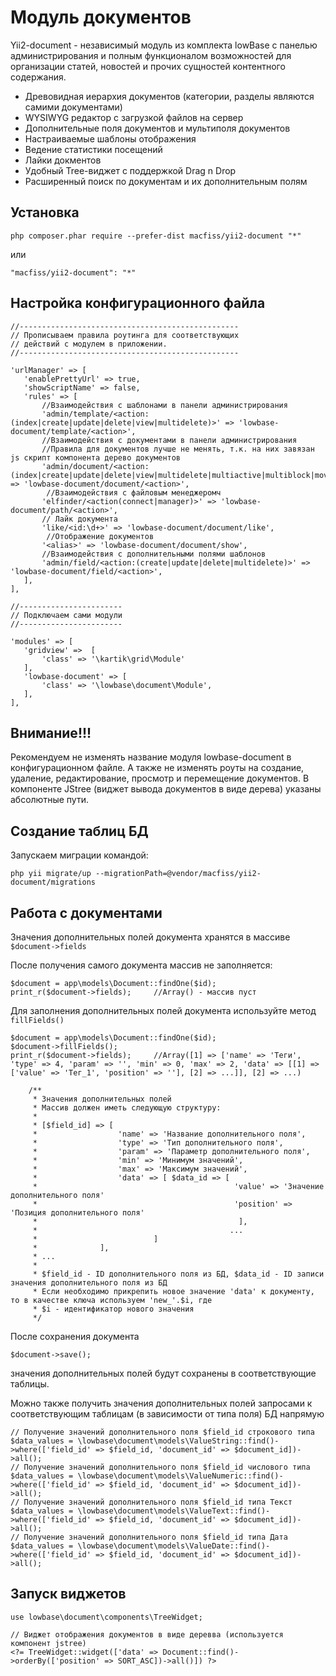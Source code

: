 Модуль документов
=================

Yii2-document - независимый модуль из комплекта lowBase с панелью администрирования и полным функционалом возможностей для
организации статей, новостей и прочих сущностей контентного содержания.

* Древовидная иерархия документов (категории, разделы являются самими документами)
* WYSIWYG редактор с загрузкой файлов на сервер
* Дополнительные поля документов и мультиполя документов
* Настраиваемые шаблоны отображения
* Ведение статистики посещений
* Лайки докментов
* Удобный Tree-виджет с поддержкой Drag n Drop
* Расширенный поиск по документам и их дополнительным полям

Установка
---------
```
php composer.phar require --prefer-dist macfiss/yii2-document "*"
```
или
```
"macfiss/yii2-document": "*"
```

Настройка конфигурационного файла
---------------------------------

```
//-------------------------------------------------
// Прописываем правила роутинга для соответствующих
// действий с модулем в приложении.
//-------------------------------------------------

'urlManager' => [
   'enablePrettyUrl' => true,
   'showScriptName' => false,
   'rules' => [
       //Взаимодействия с шаблонами в панели администрирования
       'admin/template/<action:(index|create|update|delete|view|multidelete)>' => 'lowbase-document/template/<action>',
       //Взаимодействия с документами в панели администрирования
       //Правила для документов лучше не менять, т.к. на них завязан js скрипт компонента дерево документов
       'admin/document/<action:(index|create|update|delete|view|multidelete|multiactive|multiblock|move|change|field)>' => 'lowbase-document/document/<action>',
        //Взаимодействия с файловым менеджеромч
       'elfinder/<action(connect|manager)>' => 'lowbase-document/path/<action>',
       // Лайк документа
       'like/<id:\d+>' => 'lowbase-document/document/like',
        //Отображение документов
       '<alias>' => 'lowbase-document/document/show',
       //Взаимодействия с дополнительными полями шаблонов
       'admin/field/<action:(create|update|delete|multidelete)>' => 'lowbase-document/field/<action>',
   ],
],

//-----------------------
// Подключаем сами модули
//-----------------------

'modules' => [
   'gridview' =>  [
       'class' => '\kartik\grid\Module'
   ],
   'lowbase-document' => [
       'class' => '\lowbase\document\Module',
   ],
],
```
Внимание!!!
-----------
Рекомендуем не изменять название модуля lowbase-document в конфигурационном файле. А также не изменять роуты на создание, удаление, редактирование, просмотр и перемещение документов. В компоненте JStree (виджет вывода документов в виде дерева) указаны абсолютные пути.

Создание таблиц БД
------------------
Запускаем миграции командой:
```
php yii migrate/up --migrationPath=@vendor/macfiss/yii2-document/migrations
```
Работа с документами
--------------------
Значения дополнительных полей документа хранятся в массиве `$document->fields`

После получения самого документа массив не заполняется:

```
$document = app\models\Document::findOne($id);
print_r($document->fields);     //Array() - массив пуст
```

Для заполнения дополнительных полей документа используйте метод `fillFields()`

```
$document = app\models\Document::findOne($id);
$document->fillFields();
print_r($document->fields);     //Array([1] => ['name' => 'Теги', 'type' => 4, 'param' => '', 'min' => 0, 'max' => 2, 'data' => [[1] => ['value' => 'Тег_1', 'position' => ''], [2] => ...]], [2] => ...)

    /**
     * Значения дополнительных полей
     * Массив должен иметь следующую структуру:
     *
     * [$field_id] => [
     *                  'name' => 'Название дополнительного поля',
     *                  'type' => 'Тип дополнительного поля',
     *                  'param' => 'Параметр дополнительного поля',
     *                  'min' => 'Минимум значений',
     *                  'max' => 'Максимум значений',
     *                  'data' => [ $data_id => [
     *                                            'value' => 'Значение дополнительного поля'
     *                                            'position' => 'Позиция дополнительного поля'
     *                                             ],
     *                                           ...
     *                          ]
     *              ],
     * ...
     *
     * $field_id - ID дополнительного поля из БД, $data_id - ID записи значения дополнительного поля из БД
     * Если необходимо прикрепить новое значение 'data' к документу, то в качестве ключа используем 'new_'.$i, где
     * $i - идентификатор нового значения
     */
```
После сохранения документа
```
$document->save();
```
значения дополнительных полей будут сохранены в соответствующие таблицы.

Можно также получить значения дополнительных полей запросами к соответствующим таблицам (в зависимости от типа поля) БД напрямую

```
// Получение значений дополнительного поля $field_id строкового типа
$data_values = \lowbase\document\models\ValueString::find()->where(['field_id' => $field_id, 'document_id' => $document_id])->all();
// Получение значений дополнительного поля $field_id числового типа
$data_values = \lowbase\document\models\ValueNumeric::find()->where(['field_id' => $field_id, 'document_id' => $document_id])->all();
// Получение значений дополнительного поля $field_id типа Текст
$data_values = \lowbase\document\models\ValueText::find()->where(['field_id' => $field_id, 'document_id' => $document_id])->all();
// Получение значений дополнительного поля $field_id типа Дата
$data_values = \lowbase\document\models\ValueDate::find()->where(['field_id' => $field_id, 'document_id' => $document_id])->all();
```

Запуск виджетов
---------------
```
use lowbase\document\components\TreeWidget;

// Виджет отображения документов в виде деревва (используется компонент jstree) 
<?= TreeWidget::widget(['data' => Document::find()->orderBy(['position' => SORT_ASC])->all()]) ?>

```
